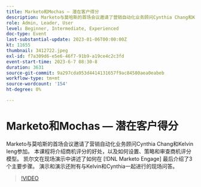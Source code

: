 ```yaml
---
title: Marketo和Mochas — 潜在客户得分
description: Marketo与莫哈斯的首场会议邀请了营销自动化业务顾问Cynthia Chang和Kelvin Ieng参加。 本课程将介绍商机评分的好处，以及如何设置、策略和审查商机评分模型。 凯尔文在现场演示中讲述了如何在 [!DNL Marketo Engage] 最后介绍了3个主要步骤。 演示和演示还附有与Kelvin和Cynthia一起进行的现场问答。
role: Admin, Leader, User
level: Beginner, Intermediate, Experienced
doc-type: Event
last-substantial-update: 2023-01-06T00:00:00Z
kt: 11655
thumbnail: 3412722.jpeg
exl-id: f7a309d6-e5e6-46f7-91b9-a19ce4c2c3fd
event-start-time: 2023-6-7 08:30-8
duration: 3631
source-git-commit: 9a297cda953d4414131657f9ac84580aea0eabeb
workflow-type: tm+mt
source-wordcount: '154'
ht-degree: 0%

---
```


# Marketo和Mochas — 潜在客户得分

Marketo与莫哈斯的首场会议邀请了营销自动化业务顾问Cynthia Chang和Kelvin Ieng参加。 本课程将介绍商机评分的好处，以及如何设置、策略和审查商机评分模型。 凯尔文在现场演示中讲述了如何在 [!DNL Marketo Engage] 最后介绍了3个主要步骤。 演示和演示还附有与Kelvin和Cynthia一起进行的现场问答。

>[!VIDEO](https://video.tv.adobe.com/v/3412722/?quality=12&learn=on)

